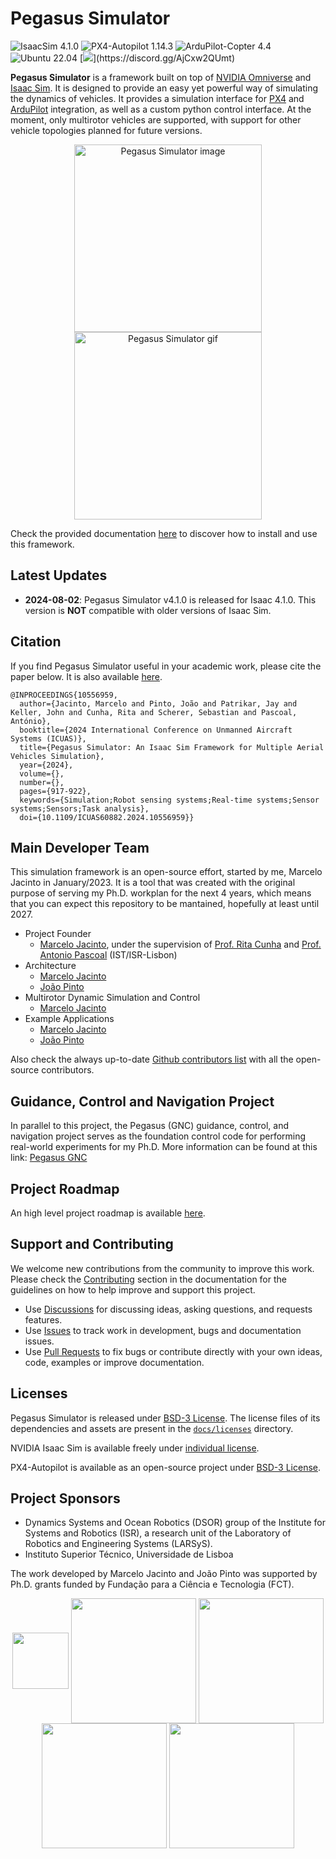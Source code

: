 # Pegasus Simulator

![IsaacSim 4.1.0](https://img.shields.io/badge/IsaacSim-4.1.0-brightgreen.svg)
![PX4-Autopilot 1.14.3](https://img.shields.io/badge/PX4--Autopilot-1.14.3-brightgreen.svg)
![ArduPilot-Copter 4.4](https://img.shields.io/badge/ArduPilot--Copter-4.4.0-brightgreen.svg)
![Ubuntu 22.04](https://img.shields.io/badge/Ubuntu-22.04LTS-brightgreen.svg)
[![](https://dcbadge.limes.pink/api/server/[INVITE](https://discord.gg/AjCxw2QUmt?style=flat))](https://discord.gg/AjCxw2QUmt)

**Pegasus Simulator** is a framework built on top of [NVIDIA
Omniverse](https://docs.omniverse.nvidia.com/) and [Isaac
Sim](https://docs.omniverse.nvidia.com/app_isaacsim/app_isaacsim/overview.html). It is designed to provide an easy yet powerful way of simulating the dynamics of vehicles. It provides a simulation interface for [PX4](https://px4.io/) and [ArduPilot](https://ardupilot.org/) integration, as well as a custom python control interface. At the moment, only multirotor vehicles are supported, with support for other vehicle topologies planned for future versions.

<p align = "center">
<a href="https://youtu.be/_11OCFwf_GE" target="_blank"><img src="docs/_static/pegasus_cover.png" alt="Pegasus Simulator image" height="300"/></a>
<a href="https://youtu.be/_11OCFwf_GE" target="_blank"><img src="docs/_static/mini demo.gif" alt="Pegasus Simulator gif" height="300"/></a>
</p>


Check the provided documentation [here](https://pegasussimulator.github.io/PegasusSimulator/) to discover how to install and use this framework.

## Latest Updates

* **2024-08-02**: Pegasus Simulator v4.1.0 is released for Isaac 4.1.0. This version is **NOT** compatible with older versions of Isaac Sim.

## Citation

If you find Pegasus Simulator useful in your academic work, please cite the paper below. It is also available [here](https://doi.org/10.1109/ICUAS60882.2024.10556959).
```
@INPROCEEDINGS{10556959,
  author={Jacinto, Marcelo and Pinto, João and Patrikar, Jay and Keller, John and Cunha, Rita and Scherer, Sebastian and Pascoal, António},
  booktitle={2024 International Conference on Unmanned Aircraft Systems (ICUAS)}, 
  title={Pegasus Simulator: An Isaac Sim Framework for Multiple Aerial Vehicles Simulation}, 
  year={2024},
  volume={},
  number={},
  pages={917-922},
  keywords={Simulation;Robot sensing systems;Real-time systems;Sensor systems;Sensors;Task analysis},
  doi={10.1109/ICUAS60882.2024.10556959}}
```

## Main Developer Team

This simulation framework is an open-source effort, started by me, Marcelo Jacinto in January/2023. It is a tool that was created with the original purpose of serving my Ph.D. workplan for the next 4 years, which means that you can expect this repository to be mantained, hopefully at least until 2027.

* Project Founder
	* [Marcelo Jacinto](https://github.com/MarceloJacinto), under the supervision of <u>Prof. Rita Cunha</u> and <u>Prof. Antonio Pascoal</u> (IST/ISR-Lisbon)
* Architecture
    * [Marcelo Jacinto](https://github.com/MarceloJacinto)
	* [João Pinto](https://github.com/jschpinto)
* Multirotor Dynamic Simulation and Control
    * [Marcelo Jacinto](https://github.com/MarceloJacinto)
* Example Applications
	* [Marcelo Jacinto](https://github.com/MarceloJacinto)
	* [João Pinto](https://github.com/jschpinto)

Also check the always up-to-date [Github contributors list](https://github.com/PegasusSimulator/PegasusSimulator/graphs/contributors) with all the open-source contributors.

## Guidance, Control and Navigation Project

In parallel to this project, the Pegasus (GNC) guidance, control, and navigation project serves as the foundation control code for performing real-world experiments for my Ph.D. More information can be found at this link:
[Pegasus GNC](https://pegasusresearch.github.io/pegasus/)

## Project Roadmap

An high level project roadmap is available [here](https://pegasussimulator.github.io/PegasusSimulator/source/references/roadmap.html).

## Support and Contributing

We welcome new contributions from the community to improve this work. Please check the [Contributing](https://pegasussimulator.github.io/PegasusSimulator/source/references/contributing.html) section in the documentation for the guidelines on how to help improve and support this project.

* Use [Discussions](https://github.com/PegasusSimulator/PegasusSimulator/discussions) for discussing ideas, asking questions, and requests features.
* Use [Issues](https://github.com/PegasusSimulator/PegasusSimulator/issues) to track work in development, bugs and documentation issues.
* Use [Pull Requests](https://github.com/PegasusSimulator/PegasusSimulator/pulls) to fix bugs or contribute directly with your own ideas, code, examples or improve documentation.

## Licenses

Pegasus Simulator is released under [BSD-3 License](LICENSE). The license files of its dependencies and assets are present in the [`docs/licenses`](docs/licenses) directory.

NVIDIA Isaac Sim is available freely under [individual license](https://www.nvidia.com/en-us/omniverse/download/). 

PX4-Autopilot is available as an open-source project under [BSD-3 License](https://github.com/PX4/PX4-Autopilot).

## Project Sponsors
- Dynamics Systems and Ocean Robotics (DSOR) group of the Institute for Systems and Robotics (ISR), a research unit of the Laboratory of Robotics and Engineering Systems (LARSyS).
- Instituto Superior Técnico, Universidade de Lisboa

The work developed by Marcelo Jacinto and João Pinto was supported by Ph.D. grants funded by Fundação para a Ciência e Tecnologia (FCT).

<p float="left" align="center">
  <img src="docs/_static/dsor_logo.png" width="90" align="center" />
  <img src="docs/_static/logo_isr.png" width="200" align="center"/> 
  <img src="docs/_static/larsys_logo.png" width="200" align="center"/> 
  <img src="docs/_static/ist_logo.png" width="200" align="center"/> 
  <img src="docs/_static/logo_fct.png" width="200" align="center"/> 
</p>
